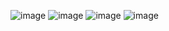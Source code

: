 ![image](https://github.com/BugMasterZ3/cppNotes/assets/113817074/dd629ad0-404e-4079-934a-4568f46b5856)
![image](https://github.com/BugMasterZ3/cppNotes/assets/113817074/0bc692e4-239e-4a9e-bcde-c7f2ff3be9bb)
![image](https://github.com/BugMasterZ3/cppNotes/assets/113817074/5caf7f2e-5f1f-4220-924f-fa6cc7f4fbac)
![image](https://github.com/BugMasterZ3/cppNotes/assets/113817074/e0aab026-84b9-45cc-86c2-634d15220288)


